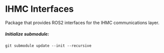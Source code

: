 # IHMC Interfaces

Package that provides ROS2 interfaces for the IHMC communications layer.

##### Initialize submodule:

`git submodule update --init --recursive`